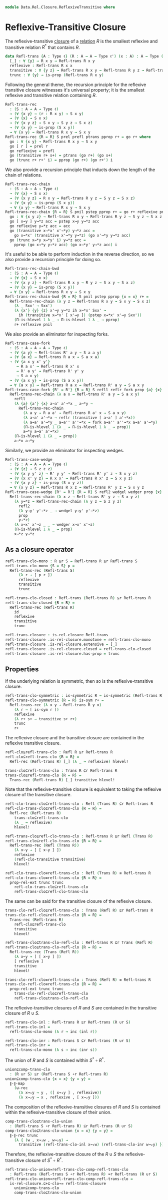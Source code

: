 <!--
```agda
open import 1Lab.Prelude
open import Data.Maybe.Base
open import Data.Sum

open import Data.Rel.Base
open import Data.Rel.Closure.Base
open import Data.Rel.Closure.Reflexive
open import Data.Rel.Closure.Transitive

```
-->

```agda
module Data.Rel.Closure.ReflexiveTransitive where
```

<!--
```agda
private variable
  ℓ ℓ' ℓ'' : Level
  A B X : Type ℓ
  R R' S : A → A → Type ℓ
```
-->

# Reflexive-Transitive Closure

The reflexive-transitive [closure] of a [relation] $R$ is the smallest
reflexive and transitive relation $R^{*}$ that contains $R$.

[relation]: Data.Rel.Base.html
[closure]: Data.Rel.Closure.html

```agda
data Refl-trans {A : Type ℓ} (R : A → A → Type ℓ') (x : A) : A → Type (ℓ ⊔ ℓ') where
  [_] : ∀ {y} → R x y → Refl-trans R x y
  reflexive : Refl-trans R x x
  transitive : ∀ {y z} → Refl-trans R x y → Refl-trans R y z → Refl-trans R x z
  trunc : ∀ {y} → is-prop (Refl-trans R x y)
```

<!--
```agda
instance
  Refl-trans-H-Level : ∀ {x y} {n} → H-Level (Refl-trans R x y) (suc n)
  Refl-trans-H-Level = prop-instance trunc

Refl-trans-elim
  : (P : ∀ (x y : A) → Refl-trans R x y → Type ℓ'')
  → (∀ {x y} → (r : R x y) → P x y [ r ])
  → (∀ {x} → P x x reflexive)
  → (∀ {x y z} → (r+ : Refl-trans R x y) → (s+ : Refl-trans R y z)
     → P x y r+ → P y z s+
     → P x z (transitive r+ s+))
  → (∀ {x y} → (r+ : Refl-trans R x y) → is-prop (P x y r+))
  → ∀ {x y} → (r+ : Refl-trans R x y) → P x y r+
Refl-trans-elim {R = R} P prel prefl ptrans pprop r+ = go r+ where
  go : ∀ {x y} → (r+ : Refl-trans R x y) → P x y r+
  go [ r ] = prel r
  go reflexive = prefl
  go (transitive r+ s+) = ptrans r+ s+ (go r+) (go s+)
  go (trunc r+ r+' i) =
    is-prop→pathp (λ i → pprop (trunc r+ r+' i)) (go r+) (go r+') i
```
-->

Following the general theme, the recursion principle for the reflexive
transitive closure witnesses it's universal property; it is the smallest
reflexive and transitive relation containing $R$.

```agda
Refl-trans-rec
  : (S : A → A → Type ℓ)
  → (∀ {x y} → (r : R x y) → S x y)
  → (∀ {x} → S x x)
  → (∀ {x y z} → S x y → S y z → S x z)
  → (∀ {x y} → is-prop (S x y))
  → ∀ {x y} → Refl-trans R x y → S x y
Refl-trans-rec {R = R} S prel prefl ptrans pprop r+ = go r+ where
  go : ∀ {x y} → Refl-trans R x y → S x y
  go [ r ] = prel r
  go reflexive = prefl
  go (transitive r+ s+) = ptrans (go r+) (go s+)
  go (trunc r+ r+' i) = pprop (go r+) (go r+') i
```

We also provide a recursion principle that inducts down the length of the
chain of relations.

```agda
Refl-trans-rec-chain
  : (S : A → A → Type ℓ)
  → (∀ {x} → S x x)
  → (∀ {x y z} → R x y → Refl-trans R y z → S y z → S x z)
  → (∀ {x y} → is-prop (S x y))
  → ∀ {x y} → Refl-trans R x y → S x y
Refl-trans-rec-chain {R = R} S pnil pstep pprop r+ = go r+ reflexive pnil where
  go : ∀ {x y z} → Refl-trans R x y → Refl-trans R y z → S y z → S x z
  go [ x→y ] y→*z acc = pstep x→y y→*z acc
  go reflexive y→*z acc = acc
  go (transitive x→*x' x'→*y) y→*z acc =
    go x→*x' (transitive x'→*y y→*z) (go x'→*y y→*z acc)
  go (trunc x→*y x→*y' i) y→*z acc =
    pprop (go x→*y y→*z acc) (go x→*y' y→*z acc) i
```

It's useful to be able to perform induction in the reverse direction, so
we also provide a recursion principle for doing so.

```agda
Refl-trans-rec-chain-bwd
  : (S : A → A → Type ℓ)
  → (∀ {x} → S x x)
  → (∀ {x y z} → Refl-trans R x y → R y z → S x y → S x z)
  → (∀ {x y} → is-prop (S x y))
  → ∀ {x y} → Refl-trans R x y → S x y
Refl-trans-rec-chain-bwd {R = R} S pnil pstep pprop {x = x} r+ =
  Refl-trans-rec-chain (λ y z → Refl-trans R x y → S x y → S x z)
    (λ _ Sxx' → Sxx')
    (λ {x'} {y} {z} x'→y y→*z ih x→*x' Sxx' →
      ih (transitive x→*x' [ x'→y ]) (pstep x→*x' x'→y Sxx'))
    (Π-is-hlevel 1 λ _ → Π-is-hlevel 1 λ _ → pprop)
    r+ reflexive pnil
```


We also provide an eliminator for inspecting forks.

```agda
Refl-trans-case-fork
  : (S : A → A → A → Type ℓ)
  → (∀ {a y} → Refl-trans R' a y → S a a y)
  → (∀ {a x} → Refl-trans R a x → S a x a)
  → (∀ {a x y x' y'}
     → R a x' → Refl-trans R x' x
     → R' a y' → Refl-trans R' y' y
     → S a x y)
  → (∀ {a x y} → is-prop (S a x y))
  → ∀ {a x y} → Refl-trans R a x → Refl-trans R' a y → S a x y
Refl-trans-case-fork {R' = R'} {R = R} S refll reflr fork prop {a} {x} {y} a→*x a→*y =
  Refl-trans-rec-chain (λ a x → Refl-trans R' a y → S a x y)
    refll
    (λ {a} {a'} {x} a→a' a'→*x _ a→*y →
      Refl-trans-rec-chain
        (λ a y → R a a' → Refl-trans R a' x → S a x y)
        (λ a→a' a'→*x → reflr (transitive [ a→a' ] a'→*x))
        (λ a→a' a'→*y _ a→a'' a''→*x → fork a→a'' a''→*x a→a' a'→*y)
        (Π-is-hlevel 1 (λ _ → Π-is-hlevel 1 λ _ → prop))
        a→*y a→a' a'→*x)
    (Π-is-hlevel 1 (λ _ → prop))
    a→*x a→*y
```

Similarly, we provide an eliminator for inspecting wedges.

```agda
Refl-trans-case-wedge
  : (S : A → A → A → Type ℓ)
  → (∀ {z} → S z z z)
  → (∀ {x y y' z} → R' y y' → Refl-trans R' y' z → S x y z)
  → (∀ {x x' y z} → R x x' → Refl-trans R x' z → S x y z)
  → (∀ {x y z} → is-prop (S x y z))
  → ∀ {x y z} → Refl-trans R x z → Refl-trans R' y z → S x y z
Refl-trans-case-wedge {R' = R'} {R = R} S refl2 wedgel wedger prop {x} {y} {z} x→*z y→*z =
  Refl-trans-rec-chain (λ x z → Refl-trans R' y z → S x y z)
    (λ y→*z → Refl-trans-rec-chain (λ y z → S z y z)
      refl2
      (λ y→y' y'→*z _ → wedgel y→y' y'→*z)
      prop
      y→*z)
    (λ x→x' x'→z _ _ → wedger x→x' x'→z)
    (Π-is-hlevel 1 λ _ → prop)
    x→*z y→*z
```


## As a closure operator

```agda
refl-trans-clo-mono : R ⊆r S → Refl-trans R ⊆r Refl-trans S
refl-trans-clo-mono {S = S} p =
  Refl-trans-rec (Refl-trans S)
      (λ r → [ p r ])
      reflexive
      transitive
      trunc

refl-trans-clo-closed : Refl-trans (Refl-trans R) ⊆r Refl-trans R
refl-trans-clo-closed {R = R} =
  Refl-trans-rec (Refl-trans R)
    id
    reflexive
    transitive
    trunc

refl-trans-closure : is-rel-closure Refl-trans
refl-trans-closure .is-rel-closure.monotone = refl-trans-clo-mono
refl-trans-closure .is-rel-closure.extensive = [_]
refl-trans-closure .is-rel-closure.closed = refl-trans-clo-closed
refl-trans-closure .is-rel-closure.has-prop = trunc
```

## Properties

If the underlying relation is symmetric, then so is the
reflexive-transitive closure.

```agda
refl-trans-clo-symmetric : is-symmetric R → is-symmetric (Refl-trans R)
refl-trans-clo-symmetric {R = R} is-sym r+ =
  Refl-trans-rec (λ x y → Refl-trans R y x)
    (λ r → [ is-sym r ])
    reflexive
    (λ r+ s+ → transitive s+ r+)
    trunc
    r+
```

The reflexive closure and the transitive closure are contained in
the reflexive transitive closure.

```agda
refl-clo⊆refl-trans-clo : Refl R ⊆r Refl-trans R
refl-clo⊆refl-trans-clo {R = R} =
  Refl-rec (Refl-trans R) [_] (λ _ → reflexive) hlevel!

trans-clo⊆refl-trans-clo : Trans R ⊆r Refl-trans R
trans-clo⊆refl-trans-clo {R = R} =
  Trans-rec (Refl-trans R) [_] transitive hlevel!
```


Note that the reflexive-transitive closure is equivalent to taking
the reflexive closure of the transitive closure.

```agda
refl-clo-trans-clo⊆refl-trans-clo : Refl (Trans R) ⊆r Refl-trans R
refl-clo-trans-clo⊆refl-trans-clo {R = R} =
  Refl-rec (Refl-trans R)
    trans-clo⊆refl-trans-clo
    (λ _ → reflexive)
    hlevel!

refl-trans-clo⊆refl-clo-trans-clo : Refl-trans R ⊆r Refl (Trans R)
refl-trans-clo⊆refl-clo-trans-clo {R = R} =
  Refl-trans-rec (Refl (Trans R))
    (λ x~y → [ [ x~y ] ])
    reflexive
    (refl-clo-transitive transitive)
    hlevel!

refl-clo-trans-clo≡refl-trans-clo : Refl (Trans R) ≡ Refl-trans R
refl-clo-trans-clo≡refl-trans-clo {R = R} =
  prop-rel-ext trunc trunc
    refl-clo-trans-clo⊆refl-trans-clo
    refl-trans-clo⊆refl-clo-trans-clo
```

The same can be said for the transitive closure of the reflexive closure.

```agda
trans-clo-refl-clo⊆refl-trans-clo : Trans (Refl R) ⊆r Refl-trans R
trans-clo-refl-clo⊆refl-trans-clo {R = R} =
  Trans-rec (Refl-trans R)
    refl-clo⊆refl-trans-clo
    transitive
    hlevel!

refl-trans-clo⊆trans-clo-refl-clo : Refl-trans R ⊆r Trans (Refl R)
refl-trans-clo⊆trans-clo-refl-clo {R = R} =
  Refl-trans-rec (Trans (Refl R))
    (λ x~y → [ [ x~y ] ])
    [ reflexive ]
    transitive
    hlevel!

trans-clo-refl-clo≡refl-trans-clo : Trans (Refl R) ≡ Refl-trans R
trans-clo-refl-clo≡refl-trans-clo {R = R} =
  prop-rel-ext trunc trunc
    trans-clo-refl-clo⊆refl-trans-clo
    refl-trans-clo⊆trans-clo-refl-clo
```

The reflexive-transitive closures of $R$ and $S$ are contained in the
transitive closure of $R \cup S$.

```agda
refl-trans-clo-inl : Refl-trans R ⊆r Refl-trans (R ∪r S)
refl-trans-clo-inl =
  refl-trans-clo-mono (λ r → inc (inl r))

refl-trans-clo-inr : Refl-trans S ⊆r Refl-trans (R ∪r S)
refl-trans-clo-inr =
  refl-trans-clo-mono (λ s → inc (inr s))
```


The union of $R$ and $S$ is contained within $S^{*} \circ R^{*}$.

```agda
union⊆comp-trans-clo
  : (R ∪r S) ⊆r (Refl-trans S ∘r Refl-trans R)
union⊆comp-trans-clo {x = x} {y = y} =
  ∥-∥-map
    (⊎-rec
      (λ x↝₁y → y , ([ x↝₁y ] , reflexive))
      (λ x↝₂y → x , reflexive , [ x↝₂y ]))
```

The composition of the reflexive-transitive closures of $R$ and $S$ is
contained within the reflexive-transitive closure of their union.

```agda
comp-trans-clo⊆trans-clo-union
  : (Refl-trans S ∘r Refl-trans R) ⊆r Refl-trans (R ∪r S)
comp-trans-clo⊆trans-clo-union {x = x} {y = y} =
  ∥-∥-rec trunc
    (λ { (w , x↝₁w , w↝₂y) →
      transitive (refl-trans-clo-inl x↝₁w) (refl-trans-clo-inr w↝₂y) })
```

Therefore, the reflexive-transitive closure of the $R \cup S$
the reflexive-transitive closure of $S^{*} \circ R^{*}$.

```agda
refl-trans-clo-union≃refl-trans-clo-comp-refl-trans-clo
  : Refl-trans (Refl-trans S ∘r Refl-trans R) ≃r Refl-trans (R ∪r S)
refl-trans-clo-union≃refl-trans-clo-comp-refl-trans-clo =
  is-rel-closure.⊆+⊆-clo→≃ refl-trans-closure
    union⊆comp-trans-clo
    comp-trans-clo⊆trans-clo-union
```
